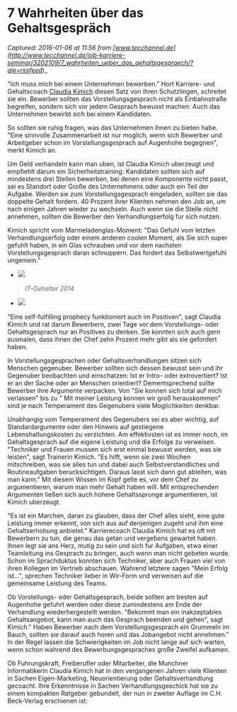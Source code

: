 # 7 Wahrheiten über das Gehaltsgespräch

_Captured: 2016-01-06 at 11:56 from [www.tecchannel.de](http://www.tecchannel.de/job-karriere-seminar/3202109/7_wahrheiten_ueber_das_gehaltsgespraech/?qle=rssfeed_)_

"Ich muss mich bei einem Unternehmen bewerben." Hort Karriere- und Gehaltscoach [Claudia Kimich](http://www.kimich.de/) diesen Satz von ihren Schutzlingen, schreitet sie ein. Bewerber sollten das Vorstellungsgesprach nicht als Einbahnstraße begreifen, sondern sich vor jedem Gesprach bewusst machen: Auch das Unternehmen bewirbt sich bei einem Kandidaten.

So sollten sie ruhig fragen, was das Unternehmen ihnen zu bieten habe. "Eine sinnvolle Zusammenarbeit ist nur moglich, wenn sich Bewerber und Arbeitgeber schon im Vorstellungsgesprach auf Augenhohe begegnen", merkt Kimich an.

Um Geld verhandeln kann man uben, ist Claudia Kimich uberzeugt und empfiehlt darum ein Sicherheitstraining: Kandidaten sollten sich auf mindestens drei Stellen bewerben, bei denen eine Komponente nicht passt, sei es Standort oder Große des Unternehmens oder auch ein Teil der Aufgabe. Werden sie zum Vorstellungsgesprach eingeladen, sollten sie das doppelte Gehalt fordern. 40 Prozent ihrer Klienten nehmen den Job an, um nach einigen Jahren wieder zu wechseln. Auch wenn sie die Stelle nicht annehmen, sollten die Bewerber den Verhandlungserfolg fur sich nutzen.

Kimich spricht vom Marmeladenglas-Moment: "Das Gefuhl vom letzten Verhandlungserfolg oder einem anderen coolen Moment, als Sie sich super gefuhlt haben, in ein Glas schrauben und vor dem nachsten Vorstellungsgesprach daran schnuppern. Das fordert das Selbstwertgefuhl ungemein."

  * ![](http://images.tecchannel.de/images/tecchannel/bdb/1889885/522x294.png)

> _IT-Gehalter 2014_

  * ![](http://images.tecchannel.de/images/tecchannel/bdb/1889886/522x294.png)

"Eine self-fulfilling prophecy funktioniert auch im Positiven", sagt Claudia Kimich und rat darum Bewerbern, zwei Tage vor dem Vorstellungs- oder Gehaltsgesprach nur an Positives zu denken. Sie konnten sich auch gern ausmalen, dass ihnen der Chef zehn Prozent mehr gibt als sie gefordert haben.

In Vorstellungsgesprachen oder Gehaltsverhandlungen sitzen sich Menschen gegenuber. Bewerber sollten sich dessen bewusst sein und ihr Gegenuber beobachten und einschatzen: Ist er Intro- oder extrovertiert? Ist er an der Sache oder an Menschen orientiert? Dementsprechend sollte Bewerber ihre Argumente verpacken. Von "Sie konnen sich total auf mich verlassen" bis zu " Mit meiner Leistung konnen wir groß herauskommen" sind je nach Temperament des Gegenubers viele Moglichkeiten denkbar.

Unabhangig vom Temperament des Gegenubers sei es aber wichtig, auf Standardargumente oder den Hinweis auf gestiegene Lebenshaltungskosten zu verzichten. Am effektivsten ist es immer noch, im Gehaltsgesprach auf die eigene Leistung und die Erfolge zu verweisen. "Techniker und Frauen mussen sich erst einmal bewusst werden, was sie leisten", sagt Trainerin Kimich. "Es hilft, wenn sie zwei Wochen mitschreiben, was sie alles tun und dabei auch Selbstverstandliches und Routineaufgaben berucksichtigen. Daraus lasst sich dann gut ableiten, was man kann." Mit diesem Wissen im Kopf gelte es, vor dem Chef zu argumentieren, warum man mehr Gehalt haben will. Mit entsprechenden Argumenten ließen sich auch hohere Gehaltssprunge argumentieren, ist Kimich uberzeugt.

"Es ist ein Marchen, daran zu glauben, dass der Chef alles sieht, eine gute Leistung immer erkennt, von sich aus auf denjenigen zugeht und ihm eine Gehaltserhohung anbietet." Karrierecoach Claudia Kimich hat es oft mit Bewerbern zu tun, die genau das getan und vergebens gewartet haben. Ihnen legt sie ans Herz, mutig zu sein und sich fur Aufgaben, etwa einer Teamleitung ins Gesprach zu bringen, auch wenn man nicht gebeten wurde. Schon im Sprachduktus konnten sich Techniker, aber auch Frauen viel von ihren Kollegen im Vertrieb abschauen. Wahrend letztere sagen "Mein Erfolg ist…", sprechen Techniker lieber in Wir-Form und verweisen auf die gemeinsame Leistung des Teams.

Ob Vorstellungs- oder Gehaltsgesprach, beide sollten am besten auf Augenhohe gefuhrt werden oder diese zumindestens am Ende der Verhandlung wiederhergestellt werden. "Bekommt man ein inakzeptables Gehaltsangebot, kann man auch das Gesprach beenden und gehen", sagt Kimich." Haben Bewerber nach dem Vorstellungsgesprach ein Grummeln im Bauch, sollten sie darauf auch horen und das Jobangebot nicht annehmen." In der Regel lassen die Schwierigkeiten im Job nicht lange auf sich warten, wenn schon wahrend des Bewerbungsgespraches große Zweifel aufkamen.

Ob Fuhrungskraft, Freiberufler oder Mitarbeiter, die Munchner Informatikerin Claudia Kimich hat in den vergangenen Jahren viele Klienten in Sachen Eigen-Marketing, Neuorientierung oder Gehaltsverhandlung gecoacht. Ihre Erkenntnisse in Sachen Verhandlungsgeschick hat sie zu einem kompakten Ratgeber gebundelt, der nun in zweiter Auflage im C.H. Beck-Verlag erschienen ist:
